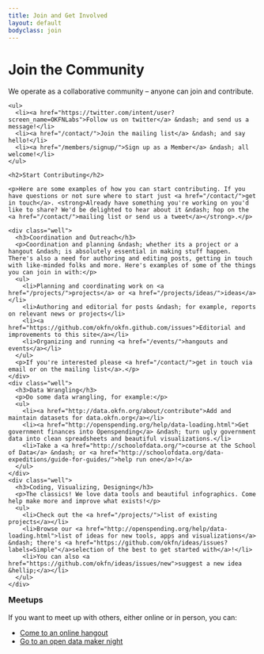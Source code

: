 ```yaml
---
title: Join and Get Involved
layout: default
bodyclass: join
---
```


<h1>Join the Community</h1>

<div class="row">
  <div class="span8">
    <p>We operate as a collaborative community &ndash; anyone can join and contribute.</p>

    <ul>
      <li><a href="https://twitter.com/intent/user?screen_name=OKFNLabs">Follow us on twitter</a> &ndash; and send us a message!</li>
      <li><a href="/contact/">Join the mailing list</a> &ndash; and say hello!</li>
      <li><a href="/members/signup/">Sign up as a Member</a> &ndash; all welcome!</li> 
    </ul>

    <h2>Start Contributing</h2>

    <p>Here are some examples of how you can start contributing. If you have questions or not sure where to start just <a href="/contact/">get in touch</a>. <strong>Already have something you're working on you'd like to share? We'd be delighted to hear about it &ndash; hop on the <a href="/contact/">mailing list or send us a tweet</a></strong>.</p>

    <div class="well">
      <h3>Coordination and Outreach</h3>
      <p>Coordination and planning &ndash; whether its a project or a hangout &ndash; is absolutely essential in making stuff happen. There's also a need for authoring and editing posts, getting in touch with like-minded folks and more. Here's examples of some of the things you can join in with:</p>
      <ul>
        <li>Planning and coordinating work on <a href="/projects/">projects</a> or <a href="/projects/ideas/">ideas</a></li>
        <li>Authoring and editorial for posts &ndash; for example, reports on relevant news or projects</li>
        <li><a href="https://github.com/okfn/okfn.github.com/issues">Editorial and improvements to this site</a></li>
        <li>Organizing and running <a href="/events/">hangouts and events</a></li>
      </ul>
      <p>If you're interested please <a href="/contact/">get in touch via email or on the mailing list</a>.</p>
    </div>
    <div class="well">
      <h3>Data Wrangling</h3>
      <p>Do some data wrangling, for example:</p>
      <ul>
        <li><a href="http://data.okfn.org/about/contribute">Add and maintain datasets for data.okfn.org</a></li>
        <li><a href="http://openspending.org/help/data-loading.html">Get government finances into Openspending</a> &ndash; turn ugly government data into clean spreadsheets and beautiful visualizations.</li>
        <li>Take a <a href="http://schoolofdata.org/">course at the School of Data</a> &ndash; or <a href="http://schoolofdata.org/data-expeditions/guide-for-guides/">help run one</a>!</a>
      </ul>
    </div>
    <div class="well">
      <h3>Coding, Visualizing, Designing</h3>
      <p>The classics! We love data tools and beautiful infographics. Come help make more and improve what exists!</p>
      <ul>
        <li>Check out the <a href="/projects/">list of existing projects</a></li>
        <li>Browse our <a href="http://openspending.org/help/data-loading.html">list of ideas for new tools, apps and visualizations</a> &ndash; there's <a href="https://github.com/okfn/ideas/issues?labels=Simple"</a>selection of the best to get started with</a>!</li>
        <li>You can also <a href="https://github.com/okfn/ideas/issues/new">suggest a new idea &hellip;</a></li>
      </ul>
    </div>
  </div>
  <div class="span4">
    <div class="">
      <h3 style="margin-top: 0;">Meetups</h3>
      <p>If you want to meet up with others, either online or in person, you can:</p>
      <ul>
        <li><a href="/events/hangouts/">Come to an online hangout</a></li>
        <li><a href="http://okfn.org/events/open-data-maker/">Go to an open data maker night</a></li>
      </ul>
    </div>
  </div>
</div>
  </div>
</div>

